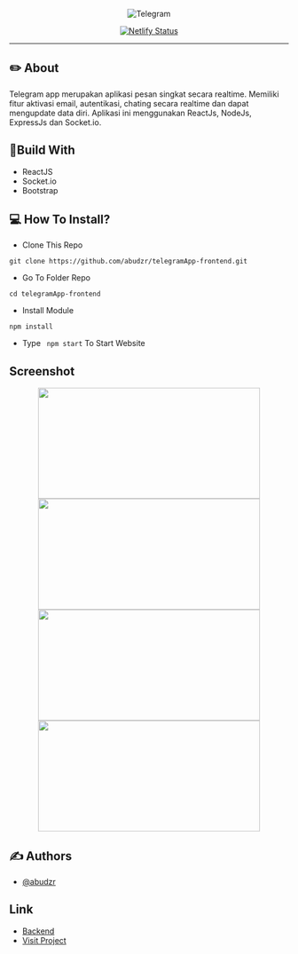 <p align="center">
  <img src="https://user-images.githubusercontent.com/68935056/119450034-97b8a200-bd5d-11eb-84c2-5fa095c791ee.png"   alt="Telegram" border="0" />
</p>

<div align="center">
  
[![Netlify Status](https://api.netlify.com/api/v1/badges/c34969b8-d09c-46ad-a193-afbaccda7c5a/deploy-status)](https://telegramaps.netlify.app)

</div>

---

## ✏️ About

Telegram app merupakan aplikasi pesan singkat secara realtime. Memiliki fitur aktivasi email, autentikasi, chating secara realtime dan dapat mengupdate data diri. Aplikasi ini menggunakan ReactJs, NodeJs, ExpressJs dan Socket.io.

## 🔖Build With
- ReactJS
- Socket.io
- Bootstrap

## 💻 How To Install?
- Clone This Repo
```
git clone https://github.com/abudzr/telegramApp-frontend.git
```
- Go To Folder Repo
```
cd telegramApp-frontend
```
- Install Module
```
npm install
```
- Type ``` npm start``` To Start Website

## Screenshot
<p align="center">
  <span>
    <img width="400" height="200" src="https://user-images.githubusercontent.com/68935056/119001436-2ae88500-b9b6-11eb-80c7-94b67cb0ed36.PNG">   
    <img width="400" height="200" src="https://user-images.githubusercontent.com/68935056/119001549-42c00900-b9b6-11eb-98a7-44d8c922cee5.PNG">   
    <img width="400" height="200" src="https://user-images.githubusercontent.com/68935056/119001590-4d7a9e00-b9b6-11eb-8772-68f2fef8f73d.PNG">   
    <img width="400" height="200" src="https://user-images.githubusercontent.com/68935056/119001624-55d2d900-b9b6-11eb-820c-ae398116c3da.PNG">
  </span>
</p>

## ✍️ Authors

- [@abudzr](https://github.com/abudzr)

## Link

- [Backend](https://github.com/abudzr/telegramApp-backend)
- [Visit Project](https://telegramaps.netlify.app/)
